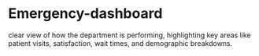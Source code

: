 # Emergency-dashboard
clear view of how the department is performing, highlighting key areas like patient visits, satisfaction, wait times, and demographic breakdowns.
